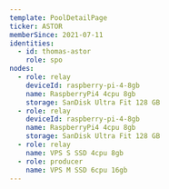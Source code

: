 ```yaml
---
template: PoolDetailPage
ticker: ASTOR
memberSince: 2021-07-11
identities:
  - id: thomas-astor
    role: spo
nodes:
  - role: relay
    deviceId: raspberry-pi-4-8gb
    name: RaspberryPi4 4cpu 8gb
    storage: SanDisk Ultra Fit 128 GB
  - role: relay
    deviceId: raspberry-pi-4-8gb
    name: RaspberryPi4 4cpu 8gb
    storage: SanDisk Ultra Fit 128 GB
  - role: relay
    name: VPS S SSD 4cpu 8gb
  - role: producer
    name: VPS M SSD 6cpu 16gb
---
```

